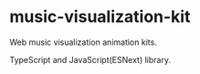 # music-visualization-kit

Web music visualization animation kits.

TypeScript and JavaScript(ESNext) library.
